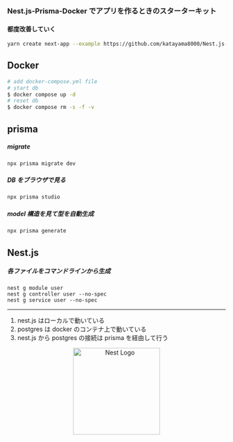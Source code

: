 ### Nest.js-Prisma-Docker でアプリを作るときのスターターキット

#### 都度改善していく

```bash
yarn create next-app --example https://github.com/katayama8000/Nest.js-prisma-Docker-BASIC
```

## Docker

```bash
# add docker-compose.yml file
# start db
$ docker compose up -d
# reset db
$ docker compose rm -s -f -v
```

## prisma

##### migrate

```bash
npx prisma migrate dev
```

##### DB をブラウザで見る

```bash
npx prisma studio
```

##### model 構造を見て型を自動生成

```bash
npx prisma generate
```

## Nest.js

##### 各ファイルをコマンドラインから生成

```
nest g module user
nest g controller user --no-spec
nest g service user --no-spec
```

---

1. nest.js はローカルで動いている
2. postgres は docker のコンテナ上で動いている
3. nest.js から postgres の接続は prisma を経由して行う

<p align="center">
  <a href="http://nestjs.com/" target="blank"><img src="https://nestjs.com/img/logo-small.svg" width="200" alt="Nest Logo" /></a>
</p>
